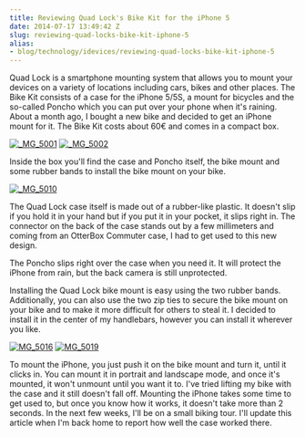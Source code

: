 ```yaml
---
title: Reviewing Quad Lock's Bike Kit for the iPhone 5
date: 2014-07-17 13:49:42 Z
slug: reviewing-quad-locks-bike-kit-iphone-5
alias:
- blog/technology/idevices/reviewing-quad-locks-bike-kit-iphone-5
---
```


Quad Lock is a smartphone mounting system that allows you to mount your devices on a variety of locations including cars, bikes and other places. The Bike Kit consists of a case for the iPhone 5/5S, a mount for bicycles and the so-called Poncho which you can put over your phone when it's raining. About a month ago, I bought a new bike and decided to get an iPhone mount for it. The Bike Kit costs about 60€ and comes in a compact box.

[![_MG_5001](/assets/2014/07/MG_5010.jpg)](/assets/2014/07/MG_5001.jpg)
[![_MG_5002](/assets/2014/07/MG_5010.jpg)](/assets/2014/07/MG_5002.jpg)

Inside the box you'll find the case and Poncho itself, the bike mount and some rubber bands to install the bike mount on your bike.

[![_MG_5010](/assets/2014/07/MG_5010.jpg)](/assets/2014/07/MG_5010.jpg)

The Quad Lock case itself is made out of a rubber-like plastic. It doesn't slip if you hold it in your hand but if you put it in your pocket, it slips right in. The connector on the back of the case stands out by a few millimeters and coming from an OtterBox Commuter case, I had to get used to this new design.


The Poncho slips right over the case when you need it. It will protect the iPhone from rain, but the back camera is still unprotected.

Installing the Quad Lock bike mount is easy using the two rubber bands. Additionally, you can also use the two zip ties to secure the bike mount on your bike and to make it more difficult for others to steal it. I decided to install it in the center of my handlebars, however you can install it wherever you like.

[![MG_5016](/assets/2014/07/MG_5016.jpg)](/assets/2014/07/MG_5016.jpg)
[![MG_5019](/assets/2014/07/MG_5019.jpg)](/assets/2014/07/MG_5019.jpg)

To mount the iPhone, you just push it on the bike mount and turn it, until it clicks in. You can mount it in portrait and landscape mode, and once it's mounted, it won't unmount until you want it to. I've tried lifting my bike with the case and it still doesn't fall off. Mounting the iPhone takes some time to get used to, but once you know how it works, it doesn't take more than 2 seconds. In the next few weeks, I'll be on a small biking tour. I'll update this article when I'm back home to report how well the case worked there.
